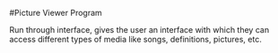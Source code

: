 #Picture Viewer Program

Run through interface, gives the user an interface with which they can access different types of media like songs, definitions, pictures, etc.
